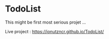 # TodoList
This might be first most serious projet ...

Live project : https://ionutzncr.github.io/TodoList/